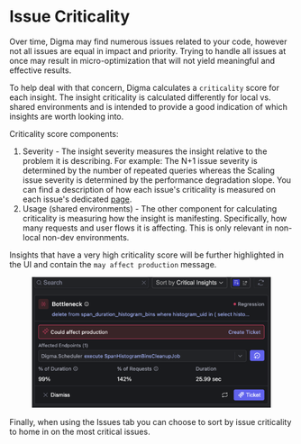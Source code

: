 # Issue Criticality

Over time, Digma may find numerous issues related to your code, however not all issues are equal in impact and priority. Trying to handle all issues at once may result in micro-optimization that will not yield meaningful and effective results.&#x20;

To help deal with that concern, Digma calculates a `criticality` score for each insight. The insight criticality is calculated differently for local vs. shared environments and is intended to provide a good indication of which insights are worth looking into.

Criticality score components:

1. Severity - The insight severity measures the insight relative to the problem it is describing. For example: The N+1 issue severity is determined by the number of repeated queries whereas the Scaling issue severity is determined by the performance degradation slope. You can find a description of how each issue's criticality is measured on each issue's dedicated [page](../insights-documentation/insights/).&#x20;
2. Usage (shared environments) - The other component for calculating criticality is measuring how the insight is manifesting. Specifically, how many requests and user flows it is affecting. This is only relevant in non-local non-dev environments.

Insights that have a very high criticality score will be further highlighted in the UI and contain the `may affect production` message.

<figure><img src="../.gitbook/assets/image (22).png" alt=""><figcaption></figcaption></figure>

Finally, when using the Issues tab you can choose to sort by issue criticality to home in on the most critical issues.
